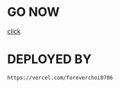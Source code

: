 # GO NOW 
  [click](https://portfolio.foreverchoi0706.vercel.app/)

# DEPLOYED BY
```https://vercel.com/foreverchoi0706```
